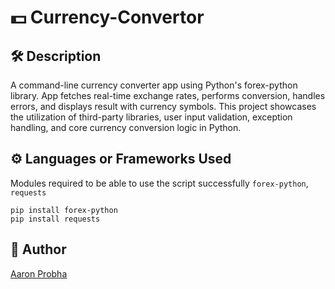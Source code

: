 # 💵 Currency-Convertor

## 🛠️ Description

A command-line currency converter app using Python's forex-python library. App fetches real-time exchange rates, performs conversion, handles errors, and displays result with currency symbols. This project showcases the utilization of third-party libraries, user input validation, exception handling, and core currency conversion logic in Python.

## ⚙️ Languages or Frameworks Used

Modules required to be able to use the script successfully
`forex-python`, `requests`

```
pip install forex-python
pip install requests
```

## 🤖 Author

[Aaron Probha](https://github.com/AaronProbha18)
